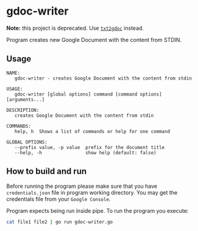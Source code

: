 # gdoc-writer

**Note:** this project is deprecated. Use [`txt2gdoc`](https://github.com/sebast26/txt2gdoc) instead.

Program creates new Google Document with the content from STDIN.

## Usage

```text
NAME:
   gdoc-writer - creates Google Document with the content from stdin

USAGE:
   gdoc-writer [global options] command [command options] [arguments...]

DESCRIPTION:
   creates Google Document with the content from stdin

COMMANDS:
   help, h  Shows a list of commands or help for one command

GLOBAL OPTIONS:
   --prefix value, -p value  prefix for the document title
   --help, -h                show help (default: false)
```

## How to build and run

Before running the program please make sure that you have `credentials.json` file in program working directory. You may
get the credentials file from your `Google Console`.

Program expects being run inside pipe. To run the program you execute:

```bash
cat file1 file2 | go run gdoc-writer.go
```
